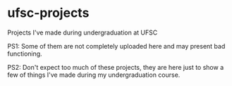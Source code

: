 # ufsc-projects
Projects I've made during undergraduation at UFSC

PS1: Some of them are not completely uploaded here and may present bad functioning.

PS2: Don't expect too much of these projects, they are here just to show a few of things I've made during my undergraduation course.
